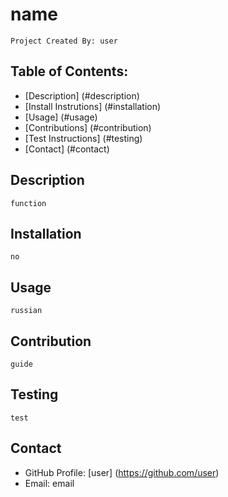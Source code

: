 
# name
    Project Created By: user

## Table of Contents:
- [Description] (#description)
- [Install Instrutions] (#installation)
- [Usage] (#usage)
- [Contributions] (#contribution)
- [Test Instructions] (#testing)
- [Contact] (#contact)
    
## Description
    function

## Installation
    no

## Usage
    russian

## Contribution
    guide

## Testing
    test

## Contact
- GitHub Profile: [user] (https://github.com/user)
- Email: email
    